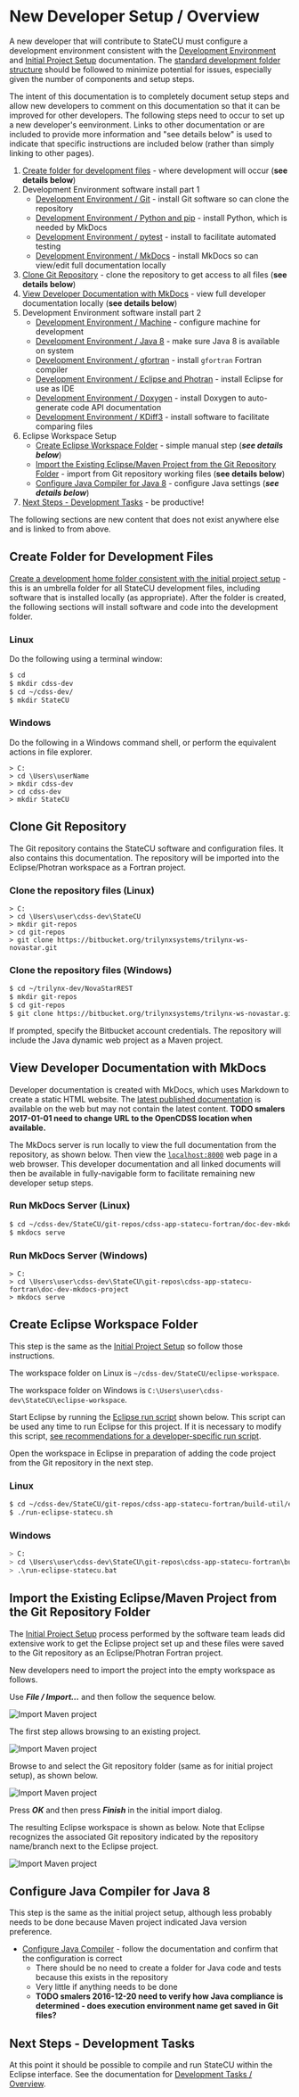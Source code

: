 # New Developer Setup / Overview

A new developer that will contribute to StateCU must configure a development environment
consistent with the [Development Environment](../dev-env/overview/) and [Initial Project Setup](../project-init/overview/) documentation.
The [standard development folder structure](../project-init/overview#development-folder-structure) should be followed to minimize potential for issues,
especially given the number of components and setup steps.

The intent of this documentation is to completely document setup steps and allow new developers to comment on this documentation
so that it can be improved for other developers. The following steps need to occur to set up a new developer's eenvironment.
Links to other documentation or are included to provide more information and "see details below" is used to indicate that
specific instructions are included below (rather than simply linking to other pages).

1. [Create folder for development files](#create-folder-for-development-files) - where development will occur (**see details below**)
2. Development Environment software install part 1
	+ [Development Environment / Git](../dev-env/git/) - install Git software so can clone the repository
	+ [Development Environment / Python and pip](../dev-env/python/) - install Python, which is needed by MkDocs
	+ [Development Environment / pytest](../dev-env/pytest/) - install to facilitate automated testing
	+ [Development Environment / MkDocs](../dev-env/mkdocs/) - install MkDocs so can view/edit full documentation locally
3. [Clone Git Repository](#clone-git-repository) - clone the repository to get access to all files (**see details below**)
4. [View Developer Documentation with MkDocs](#view-developer-documentation-with-mkdocs) - view full developer documentation locally (**see details below**)
5. Development Environment software install part 2
	+ [Development Environment / Machine](../dev-env/machine/) - configure machine for development
	+ [Development Environment / Java 8](../dev-env/java8/) - make sure Java 8 is available on system
	+ [Development Environment / gfortran](../dev-env/gfortran/) - install `gfortran` Fortran compiler
	+ [Development Environment / Eclipse and Photran](../dev-env/eclipse/) - install Eclipse for use as IDE
	+ [Development Environment / Doxygen](../dev-env/doxygen/) - install Doxygen to auto-generate code API documentation
	+ [Development Environment / KDiff3](../dev-env/kdiff3/) - install software to facilitate comparing files
6. Eclipse Workspace Setup
	+ [Create Eclipse Workspace Folder](#create-eclipse-workspace-folder) - simple manual step (***see details below***)
	+ [Import the Existing Eclipse/Maven Project from the Git Repository Folder](#import-the-existing-eclipsemaven-project-from-the-git-repository-folder) - import
	from Git repository working files (**see details below**)
	+ [Configure Java Compiler for Java 8](#configure-java-compiler-for-java-8) - configure Java settings (***see details below***)
7. [Next Steps - Development Tasks](#next-steps-development-tasks) - be productive!

The following sections are new content that does not exist anywhere else and is linked to from above.

## Create Folder for Development Files

[Create a development home folder consistent with the initial project setup](../project-init/home-folder/) - this
is an umbrella folder for all StateCU development files,
including software that is installed locally (as appropriate).
After the folder is created, the following sections will install software and code into the development folder.

### Linux

Do the following using a terminal window:

```bash
$ cd
$ mkdir cdss-dev
$ cd ~/cdss-dev/
$ mkdir StateCU
```

### Windows

Do the following in a Windows command shell, or perform the equivalent actions in file explorer.

```com
> C:
> cd \Users\userName
> mkdir cdss-dev
> cd cdss-dev
> mkdir StateCU
```

## Clone Git Repository

The Git repository contains the StateCU software and configuration files.
It also contains this documentation.
The repository will be imported into the Eclipse/Photran workspace as a Fortran project.

### Clone the repository files (Linux)

```com
> C:
> cd \Users\user\cdss-dev\StateCU
> mkdir git-repos
> cd git-repos
> git clone https://bitbucket.org/trilynxsystems/trilynx-ws-novastar.git
```

### Clone the repository files (Windows)

```bash
$ cd ~/trilynx-dev/NovaStarREST
$ mkdir git-repos
$ cd git-repos
$ git clone https://bitbucket.org/trilynxsystems/trilynx-ws-novastar.git
```

If prompted, specify the Bitbucket account credentials.
The repository will include the Java dynamic web project as a Maven project.

## View Developer Documentation with MkDocs

Developer documentation is created with MkDocs, which uses Markdown to create a static HTML website.
The [latest published documentation](http://learn.openwaterfoundation.org/owf-learn-cdss-statecu-dev/) is available on the web
but may not contain the latest content. **TODO smalers 2017-01-01 need to change URL to the OpenCDSS location when available.**

The MkDocs server is run locally to view the full documentation from the repository, as shown below.
Then view the [`localhost:8000`](https://localhost:8000) web page in a web browser.
This developer documentation and all linked documents will then be available in fully-navigable form to facilitate remaining
new developer setup steps.

### Run MkDocs Server (Linux)

```bash
$ cd ~/cdss-dev/StateCU/git-repos/cdss-app-statecu-fortran/doc-dev-mkdocs-project
$ mkdocs serve
```

### Run MkDocs Server (Windows)

```com
> C:
> cd \Users\user\cdss-dev\StateCU\git-repos\cdss-app-statecu-fortran\doc-dev-mkdocs-project
> mkdocs serve
```

## Create Eclipse Workspace Folder

This step is the same as the [Initial Project Setup](../project-init/eclipse-workspace/) so follow those instructions.

The workspace folder on Linux is `~/cdss-dev/StateCU/eclipse-workspace`.

The workspace folder on Windows is `C:\Users\user\cdss-dev\StateCU\eclipse-workspace`.

Start Eclipse by running the [Eclipse run script](../project-init/eclipse-run-script) shown below.  This script can be used any time to run Eclipse for this project.
If it is necessary to modify this script,
[see recommendations for a developer-specific run script](../project-init/eclipse-run-script#developer-specific-run-script).

Open the workspace in Eclipse in preparation of adding the code project from the Git repository in the next step.

### Linux

```bash
$ cd ~/cdss-dev/StateCU/git-repos/cdss-app-statecu-fortran/build-util/eclipse
$ ./run-eclipse-statecu.sh
```

### Windows

```bash
> C:
> cd \Users\user\cdss-dev\StateCU\git-repos\cdss-app-statecu-fortran\build-util\eclipse
> .\run-eclipse-statecu.bat
```

## Import the Existing Eclipse/Maven Project from the Git Repository Folder

The [Initial Project Setup](../project-init/overview/) process performed by the software team leads
did extensive work to get the Eclipse project set up
and these files were saved to the Git repository as an Eclipse/Photran Fortran project.

New developers need to import the project into the empty workspace as follows.

Use ***File / Import...*** and then follow the sequence below.

![Import Maven project](overview-images/eclipse-import-maven-project1.png)

The first step allows browsing to an existing project.

![Import Maven project](overview-images/eclipse-import-maven-project2.png)

Browse to and select the Git repository folder (same as for initial project setup),
as shown below.

![Import Maven project](overview-images/eclipse-import-maven-project3.png)

Press ***OK*** and then press ***Finish*** in the initial import dialog.

The resulting Eclipse workspace is shown as below.
Note that Eclipse recognizes the associated Git repository indicated by the repository name/branch next to the Eclipse project.

![Import Maven project](overview-images/eclipse-import-maven-project4.png)

## Configure Java Compiler for Java 8

This step is the same as the initial project setup, although less probably needs to be done
because Maven project indicated Java version preference.

* [Configure Java Compiler](../project-init/java-compiler/) - follow the documentation and confirm that the configuration is correct
	+ There should be no need to create a folder for Java code and tests because this exists in the repository
	+ Very little if anything needs to be done
	+ **TODO smalers 2016-12-20 need to verify how Java compliance is determined - does execution environment name get saved in Git files?**

## Next Steps - Development Tasks

At this point it should be possible to compile and run StateCU within the Eclipse interface.
See the documentation for [Development Tasks / Overview](../dev-tasks/overview/).
